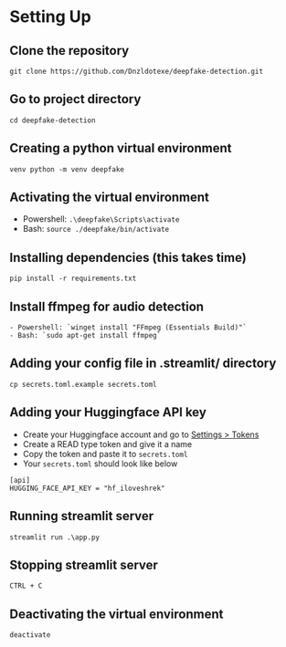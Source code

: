 # Setting Up
## Clone the repository
```
git clone https://github.com/Dnzldotexe/deepfake-detection.git
```
## Go to project directory
```
cd deepfake-detection
```
## Creating a python virtual environment
```
venv python -m venv deepfake
```
## Activating the virtual environment
- Powershell: `.\deepfake\Scripts\activate`
- Bash: `source ./deepfake/bin/activate`
## Installing dependencies (this takes time)
```
pip install -r requirements.txt
```
## Install ffmpeg for audio detection
```
- Powershell: `winget install "FFmpeg (Essentials Build)"`
- Bash: `sudo apt-get install ffmpeg`
```
##  Adding your config file in .streamlit/ directory
```
cp secrets.toml.example secrets.toml
```
## Adding your Huggingface API key
- Create your Huggingface account and go to [Settings > Tokens](https://huggingface.co/settings/tokens)
- Create a READ type token and give it a name
- Copy the token and paste it to `secrets.toml`
- Your `secrets.toml` should look like below
```
[api]
HUGGING_FACE_API_KEY = "hf_iloveshrek"
```
## Running streamlit server
```
streamlit run .\app.py
```
## Stopping streamlit server
```
CTRL + C
```
## Deactivating the virtual environment
```
deactivate
```